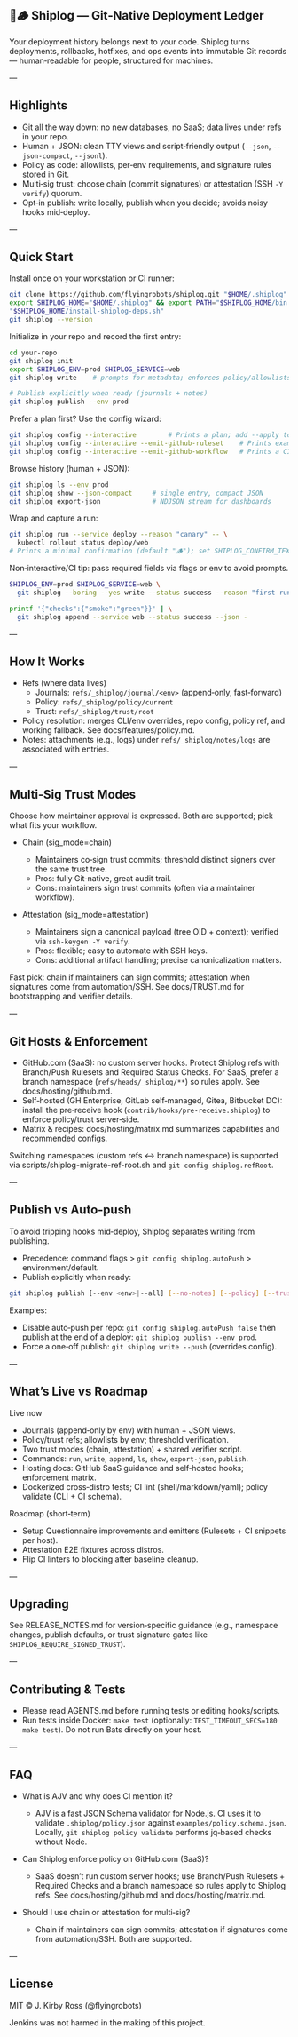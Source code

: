 ## 🚢🪵 Shiplog — Git‑Native Deployment Ledger

Your deployment history belongs next to your code. Shiplog turns deployments, rollbacks, hotfixes, and ops events into immutable Git records — human‑readable for people, structured for machines.

—

## Highlights

- Git all the way down: no new databases, no SaaS; data lives under refs in your repo.
- Human + JSON: clean TTY views and script‑friendly output (`--json`, `--json-compact`, `--jsonl`).
- Policy as code: allowlists, per‑env requirements, and signature rules stored in Git.
- Multi‑sig trust: choose chain (commit signatures) or attestation (SSH `-Y verify`) quorum.
- Opt‑in publish: write locally, publish when you decide; avoids noisy hooks mid‑deploy.

—

## Quick Start

Install once on your workstation or CI runner:

```bash
git clone https://github.com/flyingrobots/shiplog.git "$HOME/.shiplog"
export SHIPLOG_HOME="$HOME/.shiplog" && export PATH="$SHIPLOG_HOME/bin:$PATH"
"$SHIPLOG_HOME/install-shiplog-deps.sh"
git shiplog --version
```

Initialize in your repo and record the first entry:

```bash
cd your-repo
git shiplog init
export SHIPLOG_ENV=prod SHIPLOG_SERVICE=web
git shiplog write    # prompts for metadata; enforces policy/allowlists

# Publish explicitly when ready (journals + notes)
git shiplog publish --env prod
```

Prefer a plan first? Use the config wizard:

```bash
git shiplog config --interactive        # Prints a plan; add --apply to write policy/config
git shiplog config --interactive --emit-github-ruleset    # Prints example GitHub Rulesets
git shiplog config --interactive --emit-github-workflow   # Prints a CI verify workflow
```

Browse history (human + JSON):

```bash
git shiplog ls --env prod
git shiplog show --json-compact     # single entry, compact JSON
git shiplog export-json             # NDJSON stream for dashboards
```

Wrap and capture a run:

```bash
git shiplog run --service deploy --reason "canary" -- \
  kubectl rollout status deploy/web
# Prints a minimal confirmation (default "🪵"); set SHIPLOG_CONFIRM_TEXT to override
```

Non‑interactive/CI tip: pass required fields via flags or env to avoid prompts.

```bash
SHIPLOG_ENV=prod SHIPLOG_SERVICE=web \
  git shiplog --boring --yes write --status success --reason "first run"

printf '{"checks":{"smoke":"green"}}' | \
  git shiplog append --service web --status success --json -
```

—

## How It Works

- Refs (where data lives)
  - Journals: `refs/_shiplog/journal/<env>` (append‑only, fast‑forward)
  - Policy:   `refs/_shiplog/policy/current`
  - Trust:    `refs/_shiplog/trust/root`
- Policy resolution: merges CLI/env overrides, repo config, policy ref, and working fallback. See docs/features/policy.md.
- Notes: attachments (e.g., logs) under `refs/_shiplog/notes/logs` are associated with entries.

—

## Multi‑Sig Trust Modes

Choose how maintainer approval is expressed. Both are supported; pick what fits your workflow.

- Chain (sig_mode=chain)
  - Maintainers co‑sign trust commits; threshold distinct signers over the same trust tree.
  - Pros: fully Git‑native, great audit trail.
  - Cons: maintainers sign trust commits (often via a maintainer workflow).

- Attestation (sig_mode=attestation)
  - Maintainers sign a canonical payload (tree OID + context); verified via `ssh-keygen -Y verify`.
  - Pros: flexible; easy to automate with SSH keys.
  - Cons: additional artifact handling; precise canonicalization matters.

Fast pick: chain if maintainers can sign commits; attestation when signatures come from automation/SSH. See docs/TRUST.md for bootstrapping and verifier details.

—

## Git Hosts & Enforcement

- GitHub.com (SaaS): no custom server hooks. Protect Shiplog refs with Branch/Push Rulesets and Required Status Checks. For SaaS, prefer a branch namespace (`refs/heads/_shiplog/**`) so rules apply. See docs/hosting/github.md.
- Self‑hosted (GH Enterprise, GitLab self‑managed, Gitea, Bitbucket DC): install the pre‑receive hook (`contrib/hooks/pre-receive.shiplog`) to enforce policy/trust server‑side.
- Matrix & recipes: docs/hosting/matrix.md summarizes capabilities and recommended configs.

Switching namespaces (custom refs ↔ branch namespace) is supported via scripts/shiplog-migrate-ref-root.sh and `git config shiplog.refRoot`.

—

## Publish vs Auto‑push

To avoid tripping hooks mid‑deploy, Shiplog separates writing from publishing.

- Precedence: command flags > `git config shiplog.autoPush` > environment/default.
- Publish explicitly when ready:

```bash
git shiplog publish [--env <env>|--all] [--no-notes] [--policy] [--trust]
```

Examples:
- Disable auto‑push per repo: `git config shiplog.autoPush false` then publish at the end of a deploy: `git shiplog publish --env prod`.
- Force a one‑off publish: `git shiplog write --push` (overrides config).

—

## What’s Live vs Roadmap

Live now
- Journals (append‑only by env) with human + JSON views.
- Policy/trust refs; allowlists by env; threshold verification.
- Two trust modes (chain, attestation) + shared verifier script.
- Commands: `run`, `write`, `append`, `ls`, `show`, `export-json`, `publish`.
- Hosting docs: GitHub SaaS guidance and self‑hosted hooks; enforcement matrix.
- Dockerized cross‑distro tests; CI lint (shell/markdown/yaml); policy validate (CLI + CI schema).

Roadmap (short‑term)
- Setup Questionnaire improvements and emitters (Rulesets + CI snippets per host).
- Attestation E2E fixtures across distros.
- Flip CI linters to blocking after baseline cleanup.

—

## Upgrading

See RELEASE_NOTES.md for version‑specific guidance (e.g., namespace changes, publish defaults, or trust signature gates like `SHIPLOG_REQUIRE_SIGNED_TRUST`).

—

## Contributing & Tests

- Please read AGENTS.md before running tests or editing hooks/scripts.
- Run tests inside Docker: `make test` (optionally: `TEST_TIMEOUT_SECS=180 make test`). Do not run Bats directly on your host.

—

## FAQ

- What is AJV and why does CI mention it?
  - AJV is a fast JSON Schema validator for Node.js. CI uses it to validate `.shiplog/policy.json` against `examples/policy.schema.json`. Locally, `git shiplog policy validate` performs jq‑based checks without Node.

- Can Shiplog enforce policy on GitHub.com (SaaS)?
  - SaaS doesn’t run custom server hooks; use Branch/Push Rulesets + Required Checks and a branch namespace so rules apply to Shiplog refs. See docs/hosting/github.md and docs/hosting/matrix.md.

- Should I use chain or attestation for multi‑sig?
  - Chain if maintainers can sign commits; attestation if signatures come from automation/SSH. Both are supported.

—

## License

MIT © J. Kirby Ross (@flyingrobots)

Jenkins was not harmed in the making of this project.
